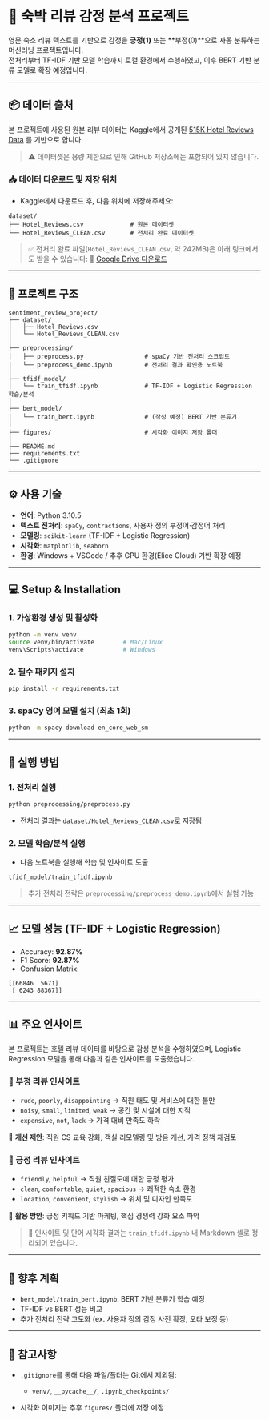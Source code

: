 # 🏨 숙박 리뷰 감정 분석 프로젝트

영문 숙소 리뷰 텍스트를 기반으로 감정을 **긍정(1)** 또는 **부정(0)**으로 자동 분류하는 머신러닝 프로젝트입니다.  
전처리부터 TF-IDF 기반 모델 학습까지 로컬 환경에서 수행하였고, 이후 BERT 기반 분류 모델로 확장 예정입니다.

---

## 📦 데이터 출처

본 프로젝트에 사용된 원본 리뷰 데이터는 Kaggle에서 공개된 [515K Hotel Reviews Data](https://www.kaggle.com/datasets/datafiniti/hotel-reviews) 를 기반으로 합니다.

> ⚠️ 데이터셋은 용량 제한으로 인해 GitHub 저장소에는 포함되어 있지 않습니다.

### 📥 데이터 다운로드 및 저장 위치

- Kaggle에서 다운로드 후, 다음 위치에 저장해주세요:

```plaintext
dataset/
├── Hotel_Reviews.csv             # 원본 데이터셋
└── Hotel_Reviews_CLEAN.csv       # 전처리 완료 데이터셋
````

> ✅ 전처리 완료 파일(`Hotel_Reviews_CLEAN.csv`, 약 242MB)은 아래 링크에서도 받을 수 있습니다:
> 🔗 [Google Drive 다운로드](https://drive.google.com/file/d/1HvTmHWmatG7jtiXfM1bIC4WPM9Fcb_jV/view?usp=sharing)

---

## 📁 프로젝트 구조

```plaintext
sentiment_review_project/
├── dataset/
│   ├── Hotel_Reviews.csv
│   └── Hotel_Reviews_CLEAN.csv
│
├── preprocessing/
│   ├── preprocess.py                 # spaCy 기반 전처리 스크립트
│   └── preprocess_demo.ipynb         # 전처리 결과 확인용 노트북
│
├── tfidf_model/
│   └── train_tfidf.ipynb             # TF-IDF + Logistic Regression 학습/분석
│
├── bert_model/
│   └── train_bert.ipynb              # (작성 예정) BERT 기반 분류기
│
├── figures/                          # 시각화 이미지 저장 폴더
│
├── README.md
├── requirements.txt
└── .gitignore
```

---

## ⚙️ 사용 기술

* **언어**: Python 3.10.5
* **텍스트 전처리**: `spaCy`, `contractions`, 사용자 정의 부정어·감정어 처리
* **모델링**: `scikit-learn` (TF-IDF + Logistic Regression)
* **시각화**: `matplotlib`, `seaborn`
* **환경**: Windows + VSCode / 추후 GPU 환경(Elice Cloud) 기반 확장 예정

---

## 💻 Setup & Installation

### 1. 가상환경 생성 및 활성화

```bash
python -m venv venv
source venv/bin/activate        # Mac/Linux
venv\Scripts\activate           # Windows
```

### 2. 필수 패키지 설치

```bash
pip install -r requirements.txt
```

### 3. spaCy 영어 모델 설치 (최초 1회)

```bash
python -m spacy download en_core_web_sm
```

---

## 🚀 실행 방법

### 1. 전처리 실행

```bash
python preprocessing/preprocess.py
```

* 전처리 결과는 `dataset/Hotel_Reviews_CLEAN.csv`로 저장됨

### 2. 모델 학습/분석 실행

* 다음 노트북을 실행해 학습 및 인사이트 도출

```plaintext
tfidf_model/train_tfidf.ipynb
```

> 추가 전처리 전략은 `preprocessing/preprocess_demo.ipynb`에서 실험 가능

---

## 📈 모델 성능 (TF-IDF + Logistic Regression)

* Accuracy: **92.87%**
* F1 Score: **92.87%**
* Confusion Matrix:

```
[[66846  5671]
 [ 6243 88367]]
```

---

## 📊 주요 인사이트

본 프로젝트는 호텔 리뷰 데이터를 바탕으로 감성 분석을 수행하였으며, Logistic Regression 모델을 통해 다음과 같은 인사이트를 도출했습니다.

### 🔻 부정 리뷰 인사이트

* `rude`, `poorly`, `disappointing` → 직원 태도 및 서비스에 대한 불만
* `noisy`, `small`, `limited`, `weak` → 공간 및 시설에 대한 지적
* `expensive`, `not`, `lack` → 가격 대비 만족도 하락

📌 **개선 제안**:
직원 CS 교육 강화, 객실 리모델링 및 방음 개선, 가격 정책 재검토

### 🔺 긍정 리뷰 인사이트

* `friendly`, `helpful` → 직원 친절도에 대한 긍정 평가
* `clean`, `comfortable`, `quiet`, `spacious` → 쾌적한 숙소 환경
* `location`, `convenient`, `stylish` → 위치 및 디자인 만족도

📌 **활용 방안**:
긍정 키워드 기반 마케팅, 핵심 경쟁력 강화 요소 파악

> 📌 인사이트 및 단어 시각화 결과는 `train_tfidf.ipynb` 내 Markdown 셀로 정리되어 있습니다.

---

## 🧠 향후 계획

* `bert_model/train_bert.ipynb`: BERT 기반 분류기 학습 예정
* TF-IDF vs BERT 성능 비교
* 추가 전처리 전략 고도화 (ex. 사용자 정의 감정 사전 확장, 오타 보정 등)

---

## 📝 참고사항

* `.gitignore`를 통해 다음 파일/폴더는 Git에서 제외됨:

  * `venv/`, `__pycache__/`, `.ipynb_checkpoints/`
* 시각화 이미지는 추후 `figures/` 폴더에 저장 예정